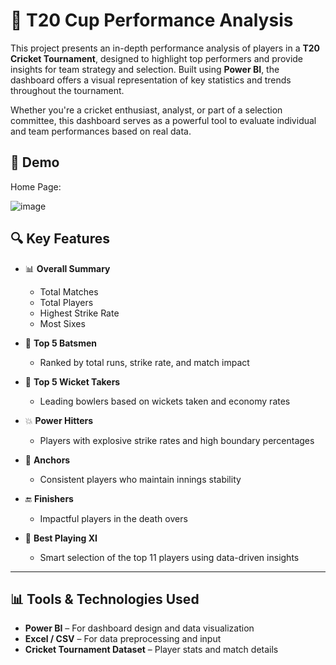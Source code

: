 # 🏏 T20 Cup Performance Analysis

This project presents an in-depth performance analysis of players in a **T20 Cricket Tournament**, designed to highlight top performers and provide insights for team strategy and selection. Built using **Power BI**, the dashboard offers a visual representation of key statistics and trends throughout the tournament.

Whether you're a cricket enthusiast, analyst, or part of a selection committee, this dashboard serves as a powerful tool to evaluate individual and team performances based on real data.



## 📸 Demo

Home Page: 

![image](https://github.com/user-attachments/assets/20361d67-d873-43a8-b67d-a8ccfa7f78c5)




## 🔍 Key Features

- 📊 **Overall Summary**  
  - Total Matches  
  - Total Players  
  - Highest Strike Rate  
  - Most Sixes  

- 🏏 **Top 5 Batsmen**  
  - Ranked by total runs, strike rate, and match impact

- 🎯 **Top 5 Wicket Takers**  
  - Leading bowlers based on wickets taken and economy rates

- 💥 **Power Hitters**  
  - Players with explosive strike rates and high boundary percentages

- 🧠 **Anchors**  
  - Consistent players who maintain innings stability

- 🔚 **Finishers**  
  - Impactful players in the death overs

- 🧢 **Best Playing XI**  
  - Smart selection of the top 11 players using data-driven insights

---

## 📊 Tools & Technologies Used

- **Power BI** – For dashboard design and data visualization  
- **Excel / CSV** – For data preprocessing and input  
- **Cricket Tournament Dataset** – Player stats and match details  


